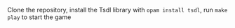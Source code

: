 Clone the repository, install the Tsdl library with `opam install tsdl`, run `make play` to start the game
